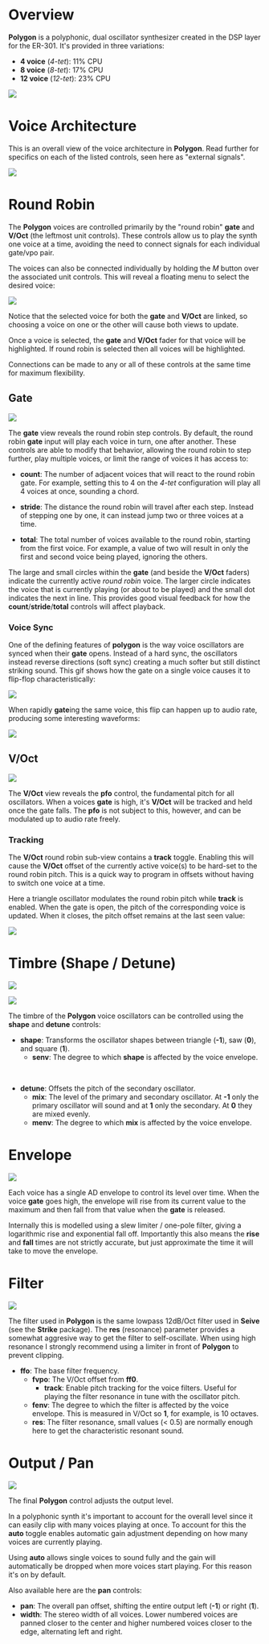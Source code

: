 # Overview

**Polygon** is a polyphonic, dual oscillator synthesizer created in the DSP layer for the ER-301. It's provided in three variations:

* **4 voice** (*4-tet*): 11% CPU
* **8 voice** (*8-tet*): 17% CPU
* **12 voice** (*12-tet*): 23% CPU

![](images/screen-main.png)

# Voice Architecture

This is an overall view of the voice architecture in **Polygon**. Read further for specifics on each of the listed controls, seen here as "external signals".

![](images/voice-diagram.png)


# Round Robin

The **Polygon** voices are controlled primarily by the "round robin" **gate** and **V/Oct** (the leftmost unit controls). These controls allow us to play the synth one voice at a time, avoiding the need to connect signals for each individual gate/vpo pair.

The voices can also be connected individually by holding the _M_ button over the associated unit controls. This will reveal a floating menu to select the desired voice:

![](images/voice-switch.gif)

Notice that the selected voice for both the **gate** and **V/Oct** are linked, so choosing a voice on one or the other will cause both views to update.

Once a voice is selected, the **gate** and **V/Oct** fader for that voice will be highlighted. If round robin is selected then all voices will be highlighted.

Connections can be made to any or all of these controls at the same time for maximum flexibility.

## Gate

![](images/screen-gate.png)

The **gate** view reveals the round robin step controls. By default, the round robin **gate** input will play each voice in turn, one after another. These controls are able to modify that behavior, allowing the round robin to step further, play multiple voices, or limit the range of voices it has access to:

* **count**: The number of adjacent voices that will react to the round robin gate. For example, setting this to 4 on the _4-tet_ configuration will play all 4 voices at once, sounding a chord.

* **stride**: The distance the round robin will travel after each step. Instead of stepping one by one, it can instead jump two or three voices at a time.

* **total**: The total number of voices available to the round robin, starting from the first voice. For example, a value of two will result in only the first and second voice being played, ignoring the others.

The large and small circles within the **gate** (and beside the **V/Oct** faders) indicate the currently active _round robin_ voice. The larger circle indicates the voice that is currently playing (or about to be played) and the small dot indicates the next in line. This provides good visual feedback for how the **count**/**stride**/**total** controls will affect playback.

### Voice Sync

One of the defining features of **polygon** is the way voice oscillators are synced when their **gate** opens. Instead of a hard sync, the oscillators instead reverse directions (soft sync) creating a much softer but still distinct striking sound. This gif shows how the gate on a single voice causes it to flip-flop characteristically:

![](images/reverse-sync.gif)

When rapidly **gate**ing the same voice, this flip can happen up to audio rate, producing some interesting waveforms:

![](images/reverse-sync-fast.png)

## V/Oct

![](images/screen-vpo.png)

The **V/Oct** view reveals the **pfo** control, the fundamental pitch for all oscillators. When a voices **gate** is high, it's **V/Oct** will be tracked and held once the gate falls. The **pfo** is not subject to this, however, and can be modulated up to audio rate freely.

### Tracking

The **V/Oct** round robin sub-view contains a **track** toggle. Enabling this will cause the **V/Oct** offset of the currently active voice(s) to be hard-set to the round robin pitch. This is a quick way to program in offsets without having to switch one voice at a time.

Here a triangle oscillator modulates the round robin pitch while **track** is enabled. When the gate is open, the pitch of the corresponding voice is updated. When it closes, the pitch offset remains at the last seen value:

![](images/voice-track.gif)


# Timbre (Shape / Detune)

![](images/screen-shape.png)

![](images/screen-detune.png)

The timbre of the **Polygon** voice oscillators can be controlled using the **shape** and **detune** controls:

* **shape**: Transforms the oscillator shapes between triangle (**-1**), saw (**0**), and square (**1**).
  * **senv**: The degree to which **shape** is affected by the voice envelope.

<br/>

* **detune**: Offsets the pitch of the secondary oscillator.
  * **mix**: The level of the primary and secondary oscillator. At **-1** only the primary oscillator will sound and at **1** only the secondary. At **0** they are mixed evenly.
  * **menv**: The degree to which **mix** is affected by the voice envelope.

# Envelope

![](images/screen-fall.png)

Each voice has a single AD envelope to control its level over time. When the voice **gate** goes high, the envelope will rise from its current value to the maximum and then fall from that value when the **gate** is released.

Internally this is modelled using a slew limiter / one-pole filter, giving a logarithmic rise and exponential fall off. Importantly this also means the **rise** and **fall** times are not strictly accurate, but just approximate the time it will take to move the envelope.

# Filter

![](images/screen-ff0.png)

The filter used in **Polygon** is the same lowpass 12dB/Oct filter used in **Seive** (see the **Strike** package). The **res** (resonance) parameter provides a somewhat aggresive way to get the filter to self-oscillate. When using high resonance I strongly recommend using a limiter in front of **Polygon** to prevent clipping.

* **ffo**: The base filter frequency.
  * **fvpo**: The V/Oct offset from **ff0**.
    * **track**: Enable pitch tracking for the voice filters. Useful for playing the filter resonance in tune with the oscillator pitch.
  * **fenv**: The degree to which the filter is affected by the voice envelope. This is measured in V/Oct so **1**, for example, is 10 octaves.
  * **res**: The filter resonance, small values (< 0.5) are normally enough here to get the characteristic resonant sound.


# Output / Pan

![](images/screen-output.png)

The final **Polygon** control adjusts the output level.

In a polyphonic synth it's important to account for the overall level since it can easily clip with many voices playing at once. To account for this the **auto** toggle enables automatic gain adjustment depending on how many voices are currently playing.

Using **auto** allows single voices to sound fully and the gain will automatically be dropped when more voices start playing. For this reason it's on by default.

Also available here are the **pan** controls:

* **pan**: The overall pan offset, shifting the entire output left (**-1**) or right (**1**).
* **width**: The stereo width of all voices. Lower numbered voices are panned closer to the center and higher numbered voices closer to the edge, alternating left and right.


